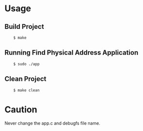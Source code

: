 # Usage

## Build Project

        $ make

## Running Find Physical Address Application

        $ sudo ./app

## Clean Project

        $ make clean

# Caution
Never change the app.c and debugfs file name.
